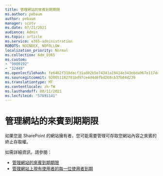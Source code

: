 ```yaml
---
title: 管理網站的來賓到期期限
ms.author: pebaum
author: pebaum
manager: scotv
ms.date: 07/21/2021
audience: Admin
ms.topic: article
ms.service: o365-administration
ROBOTS: NOINDEX, NOFOLLOW
localization_priority: Normal
ms.collection: Adm_O365
ms.custom:
- "9000192"
- "12448"
ms.openlocfilehash: fe6462f310dacf31ad02b5e74341a19414e343e6da967e117de6789d569b0caa
ms.sourcegitcommit: 920051182781bd97ce4d4d6fbd268cb37b84d239
ms.translationtype: MT
ms.contentlocale: zh-TW
ms.lasthandoff: 08/11/2021
ms.locfileid: "57891141"
---
```

# <a name="manage-guest-expiration-for-a-site"></a>管理網站的來賓到期期限

如果您是 SharePoint 的網站擁有者，您可能需要管理可存取您網站內容之來賓的終止存取權。

如需詳細資訊，請參閱：

- [管理網站的來賓到期期限](https://support.microsoft.com/office/manage-guest-expiration-for-a-site-25bee24f-42ad-4ee8-8402-4186eed74dea)
- [管理網站上現有使用者的每一位使用者到期](https://docs.microsoft.com/sharepoint/dev/solution-guidance/manage-user-sharing-expiration)